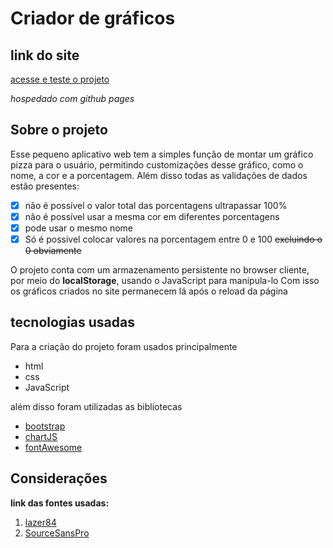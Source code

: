 # Criador de gráficos

## link do site
[acesse e teste o projeto](https://natanbarbosa.github.io/chartMaker/)

_hospedado com github pages_

## Sobre o projeto
Esse pequeno aplicativo web tem a simples função de montar um gráfico pizza para o usuário, permitindo customizações desse gráfico, como o nome, a cor e a porcentagem. Além disso todas as validações de dados estão presentes:  
- [x] não é possível o valor total das porcentagens ultrapassar 100%
- [x] não é possível usar a mesma cor em diferentes porcentagens
- [x] pode usar o mesmo nome
- [x] Só é possivel colocar valores na porcentagem entre 0 e 100 ~~excluindo o 0 obviamente~~

O projeto conta com um armazenamento persistente no browser cliente, por meio do __localStorage__, usando o JavaScript para manipula-lo
Com isso os gráficos criados no site permanecem lá após o reload da página

## tecnologias usadas
Para a criação do projeto foram usados principalmente
- html
- css
- JavaScript

além disso foram utilizadas as bibliotecas
- [bootstrap](https://getbootstrap.com/)
- [chartJS](https://www.chartjs.org/)
- [fontAwesome](https://fontawesome.com/)

## Considerações
**link das fontes usadas:**
1. [lazer84](https://www.dafont.com/lazer84.font)
1. [SourceSansPro](https://fonts.google.com/specimen/Source+Sans+Pro)



